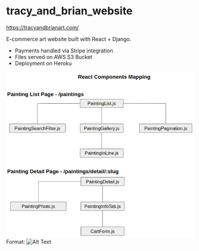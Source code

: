 # tracy_and_brian_website

https://tracyandbrianart.com/

E-commerce art website built with React + Django. 

- Payments handled via Stripe integration 
- Files served on AWS S3 Bucket
- Deployment on Heroku

![GitHub Logo](react_components_mapping.png)
Format: ![Alt Text](url)

